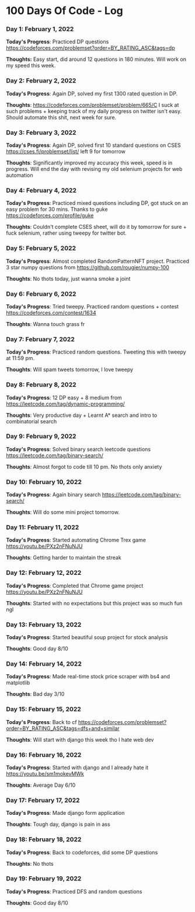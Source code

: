 # 100 Days Of Code - Log

### Day 1: February 1, 2022

**Today's Progress**: Practiced DP questions https://codeforces.com/problemset?order=BY_RATING_ASC&tags=dp

**Thoughts:** Easy start, did around 12 questions in 180 minutes. Will work on my speed this week.

### Day 2: February 2, 2022

**Today's Progress**: Again DP, solved my first 1300 rated question in DP. 

**Thoughts**: https://codeforces.com/problemset/problem/665/C I suck at such problems + keeping track of my daily progress on twitter isn't easy. Should automate this shit, next week for sure. 

### Day 3: February 3, 2022

**Today's Progress**: Again DP, solved first 10 standard questions on CSES https://cses.fi/problemset/list/ left 9 for tomorrow

**Thoughts**: Significantly improved my accuracy this week, speed is in progress. Will end the day with revising my old selenium projects for web automation 

### Day 4: February 4, 2022

**Today's Progress**: Practiced mixed questions including DP, got stuck on an easy problem for 30 mins. Thanks to guke https://codeforces.com/profile/guke

**Thoughts**: Couldn't complete CSES sheet, will do it by tomorrow for sure + fuck selenium, rather using tweepy for twitter bot. 

### Day 5: February 5, 2022

**Today's Progress**: Almost completed RandomPatternNFT project. Practiced 3 star numpy questions from https://github.com/rougier/numpy-100

**Thoughts**: No thots today, just wanna smoke a joint

### Day 6: February 6, 2022

**Today's Progress**: Tried tweepy. Practiced random questions + contest https://codeforces.com/contest/1634

**Thoughts**: Wanna touch grass fr

### Day 7: February 7, 2022

**Today's Progress**: Practiced random questions. Tweeting this with tweepy at 11:59 pm.

**Thoughts**: Will spam tweets tomorrow, I love tweepy 

### Day 8: February 8, 2022

**Today's Progress**: 12 DP easy + 8 medium from https://leetcode.com/tag/dynamic-programming/

**Thoughts**: Very productive day + Learnt A* search and intro to combinatorial search

### Day 9: February 9, 2022

**Today's Progress**: Solved binary search leetcode questions https://leetcode.com/tag/binary-search/

**Thoughts**: Almost forgot to code till 10 pm. No thots only anxiety

### Day 10: February 10, 2022

**Today's Progress**: Again binary search https://leetcode.com/tag/binary-search/

**Thoughts**: Will do some mini project tomorrow.

### Day 11: February 11, 2022

**Today's Progress**: Started automating Chrome Trex game https://youtu.be/PXz2nFNuNJU

**Thoughts**: Getting harder to maintain the streak

### Day 12: February 12, 2022

**Today's Progress**: Completed that Chrome game project https://youtu.be/PXz2nFNuNJU

**Thoughts**: Started with no expectations but this project was so much fun ngl

### Day 13: February 13, 2022

**Today's Progress**: Started beautiful soup project for stock analysis

**Thoughts**: Good day 8/10 

### Day 14: February 14, 2022

**Today's Progress**: Made real-time stock price scraper with bs4 and matplotlib

**Thoughts**: Bad day 3/10

### Day 15: February 15, 2022

**Today's Progress**: Back to cf https://codeforces.com/problemset?order=BY_RATING_ASC&tags=dfs+and+similar

**Thoughts**: Will start with django this week tho I hate web dev

### Day 16: February 16, 2022

**Today's Progress**: Started with django and I already hate it https://youtu.be/sm1mokevMWk

**Thoughts**: Average Day 6/10

### Day 17: February 17, 2022

**Today's Progress**: Made django form application

**Thoughts**: Tough day, django is pain in ass

### Day 18: February 18, 2022

**Today's Progress**: Back to codeforces, did some DP questions

**Thoughts**: No thots

### Day 19: February 19, 2022

**Today's Progress**: Practiced DFS and random questions

**Thoughts**: Good day 8/10 
